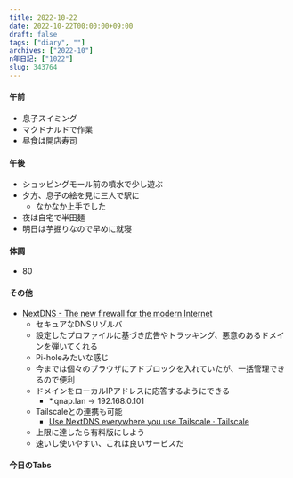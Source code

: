 ```yaml
---
title: 2022-10-22
date: 2022-10-22T00:00:00+09:00
draft: false
tags: ["diary", ""]
archives: ["2022-10"]
n年日記: ["1022"]
slug: 343764
---
```

#### 午前
- 息子スイミング
- マクドナルドで作業
- 昼食は開店寿司
#### 午後
- ショッピングモール前の噴水で少し遊ぶ
- 夕方、息子の絵を見に三人で駅に
  - なかなか上手でした
- 夜は自宅で半田麺
- 明日は芋掘りなので早めに就寝
#### 体調
- 80
#### その他
- [NextDNS - The new firewall for the modern Internet](https://nextdns.io/)
  - セキュアなDNSリゾルバ
  - 設定したプロファイルに基づき広告やトラッキング、悪意のあるドメインを弾いてくれる
  - Pi-holeみたいな感じ
  - 今までは個々のブラウザにアドブロックを入れていたが、一括管理できるので便利
  - ドメインをローカルIPアドレスに応答するようにできる
    - *.qnap.lan → 192.168.0.101
  - Tailscaleとの連携も可能
    - [Use NextDNS everywhere you use Tailscale · Tailscale](https://tailscale.com/blog/nextdns/)
  - 上限に達したら有料版にしよう
  - 速いし使いやすい、これは良いサービスだ
#### 今日のTabs